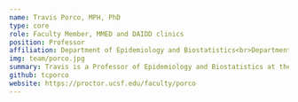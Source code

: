 ```yaml
---
name: Travis Porco, MPH, PhD
type: core
role: Faculty Member, MMED and DAIDD clinics
position: Professor
affiliation: Department of Epidemiology and Biostatistics<br>Department of Ophthalmology<br>Francis I Proctor Institute for Research in Ophthalmology<br>University of California – San Francisco, San Francisco, CA, USA
img: team/porco.jpg
summary: Travis is a Professor of Epidemiology and Biostatistics at the Francis I Proctor Institute for Research in Ophthalmology at University of California – San Francisco. He has been on the ICI3D Core Faculty since the program started in 2012.
github: tcporco
website: https://proctor.ucsf.edu/faculty/porco
---
```

